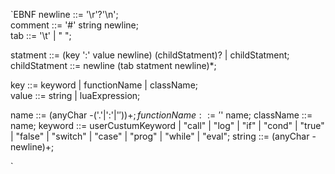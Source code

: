 `EBNF
newline ::= '\r'?'\n';    
comment ::= '#' string newline;    
tab ::= '\t' | "    ";

statment ::= (key ':' value newline) (childStatment)? | childStatment;    
childStatment ::= newline (tab statment newline)*;         

key ::= keyword | functionName | className;    
value ::= string | luaExpression;    

name ::= (anyChar -('.'|':'|'$'))+;
functionName ::= '$' name;
className ::= name;
keyword ::= 
    userCustumKeyword |
    "call" |
    "log" |
    "if" |
    "cond" |
    "true" |
    "false" |
    "switch" |
    "case" |
    "prog" |
    "while" |
    "eval";
string ::= (anyChar - newline)+;
    
`
